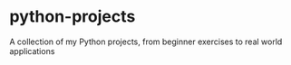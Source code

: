 # python-projects
A collection of my Python projects, from beginner exercises to real world applications
